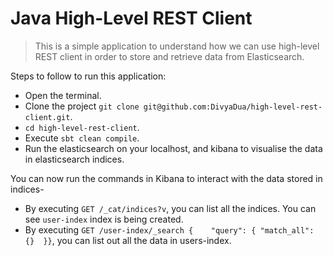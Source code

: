 # Java High-Level REST Client

> This is a simple application to understand how we can use high-level REST client in order to store and retrieve data from Elasticsearch.

Steps to follow to run this application:

- Open the terminal.
- Clone the project ```git clone git@github.com:DivyaDua/high-level-rest-client.git```.
- ```cd high-level-rest-client```.
- Execute ```sbt clean compile```.
- Run the elasticsearch on your localhost, and kibana to visualise the data in elasticsearch indices.

You can now run the commands in Kibana to interact with the data stored in indices-

- By executing ```GET /_cat/indices?v```, you can list all the indices. You can see ```user-index``` index is being created.
- By executing ```GET /user-index/_search {    "query": { "match_all": {}  }}```, you can list out all the data in users-index.




